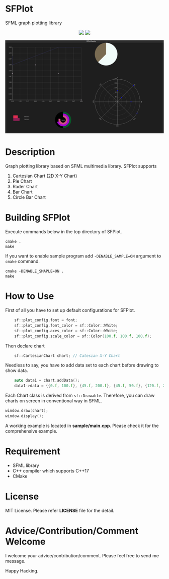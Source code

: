 SFPlot
=================================
SFML graph plotting library

<p align="center">
<img src="https://img.shields.io/badge/Language-C++-blue?style=for-the-badge&logo=c%2B%2Bl" />
<img src="https://img.shields.io/badge/SFML-Required-red?style=for-the-badge&logo=sfml" />
</p>

![Sample.png](doc/Sample.png)

# Description
Graph plotting library based on SFML multimedia library.
SFPlot supports
1. Cartesian Chart (2D X-Y Chart)
2. Pie Chart
3. Rader Chart
4. Bar Chart
5. Circle Bar Chart

# Building SFPlot
Execute commands below in the top directory of SFPlot.

```
cmake .
make
```

If you want to enable sample program add `-DENABLE_SAMPLE=ON` argument to `cmake` command.

```
cmake -DENABLE_SMAPLE=ON .
make
```

# How to Use
First of all you have to set up default configurations for SFPlot.

```c++
    sf::plot_config.font = font;
    sf::plot_config.font_color = sf::Color::White;
    sf::plot_config.axes_color = sf::Color::White;
    sf::plot_config.scale_color = sf::Color(100.f, 100.f, 100.f);
```

Then declare chart

```c++
    sf::CartesianChart chart; // Catesian X-Y Chart
```

Needless to say, you have to add data set to each chart before drawing to show data.

```c++
    auto data1 = chart.addData();
    data1->data = {{0.f, 100.f}, {45.f, 200.f}, {45.f, 50.f}, {120.f, 200.f}, {90.f, 120.f}};
```

Each Chart class is derived from `sf::Drawable`.
Therefore, you can draw charts on screen in conventional way in SFML.

```c++
window.draw(chart);
window.display();
```

A working example is located in **sample/main.cpp**.
Please check it for the comprehensive example.

# Requirement
* SFML library
* C++ compiler which supports C++17
* CMake

# License
MIT License. Please refer **LICENSE** file for the detail.

# Advice/Contribution/Comment Welcome
I welcome your advice/contribution/comment.
Please feel free to send me message.

Happy Hacking.
